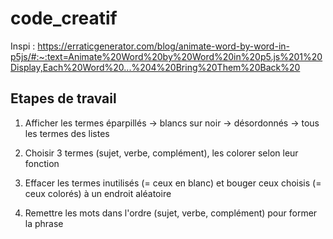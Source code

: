 # code_creatif

Inspi : https://erraticgenerator.com/blog/animate-word-by-word-in-p5js/#:~:text=Animate%20Word%20by%20Word%20in%20p5.js%201%20Display,Each%20Word%20...%204%20Bring%20Them%20Back%20

## Etapes de travail

1. Afficher les termes éparpillés
-> blancs sur noir
-> désordonnés
-> tous les termes des listes

2. Choisir 3 termes (sujet, verbe, complément), les colorer selon leur fonction

3. Effacer les termes inutilisés (= ceux en blanc) et bouger ceux choisis (= ceux colorés) à un endroit aléatoire

4. Remettre les mots dans l'ordre (sujet, verbe, complément) pour former la phrase
